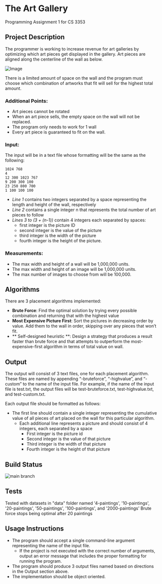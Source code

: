 # The Art Gallery
Programming Assignment 1 for CS 3353

## Project Description

The programmer is working to increase revenue for art galleries by optimizing which art pieces get displayed in the gallery.
Art pieces are aligned along the centerline of the wall as below.

![Image](https://media.lumas.com/inspiration/haengetipps_kachel/kantenhaengung-595x380.jpg)

There is a limited amount of space on the wall and the program must choose which combination of artworks that fit will sell for the highest total amount.

### Additional Points:
- Art pieces cannot be rotated
- When an art piece sells, the empty space on the wall will not be replaced. 
- The program only needs to work for 1 wall
- Every art piece is guaranteed to fit on the wall. 

### Input:
The input will be in a text file whose formatting will be the same as the following:
```
1024 768
4
12 300 1023 767
9 200 300 100
23 250 800 700
1 100 100 100
```

* _Line 1_ contains two integers separated by a space representing the length and height of the wall, respectively
* _Line 2_ contains a single integer n that represents the total number of art pieces to follow
* _Lines 3 to (3 + (n-1))_ contain 4 integers each separated by spaces:
   - first integer is the picture ID
   - second integer is the value of the picture
   - third integer is the width of the picture
   - fourth integer is the height of the picture. 

### Measurements:
* The max width and height of a wall will be 1,000,000 units. 
* The max width and height of an image will be 1,000,000 units. 
* The max number of images to choose from will be 100,000. 

## Algorithms
There are 3 placement algorithms implemented: 
* **Brute Force**: Find the optimal solution by trying every possible combination and returning that with the highest value
* **Most Expensive Picture First**: Sort the pictures in decreasing order by value. Add them to the wall in order, skipping over any pieces that won’t fit. 
* ** Self-designed heuristic **: Design a strategy that produces a result faster than brute force and that attempts to outperform the most-expensive-first algorithm in terms of total value on wall. 

## Output
The output will consist of 3 text files, one for each placement algorithm.  These files are named by appending “-bruteforce”, “-highvalue”, and “-custom” to the name of the input file.  For example, if the name of the input file is test.txt, the output files will be test-bruteforce.txt, test-highvalue.txt, and test-custom.txt. 

Each output file should be formatted as follows: 
* The first line should contain a single integer representing the cumulative value of all pieces of art placed on the wall for this particular algorithm.
  - Each additional line represents a picture and should consist of 4 integers, each separated by a space
    * First integer is the picture id
    * Second integer is the value of that picture
    * Third integer is the width of that picture
    * Fourth integer is the height of that picture

## Build Status
![main branch](https://github.com/katebouis/22s-pa01-kate/actions/workflows/build.yml/badge.svg)

## Tests
Tested with datasets in "data" folder named '4-paintings', '10-paintings', '20-paintings', '50-paintings', '100-paintings', and '2000-paintings'
Brute force stops being optimal after 20 paintings 

## Usage Instructions
* The program should accept a single command-line argument representing the name of the input file.
  - If the project is not executed with the correct number of arguments, output an error message that includes the proper formatting for running the program.
* The program should produce 3 output files named based on directions in the Output section above.
* The implementation should be object oriented.
